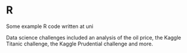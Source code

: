# R
Some example R code written at uni

Data science challenges included an analysis of the oil price, the Kaggle Titanic challenge, the Kaggle Prudential challenge and more.
